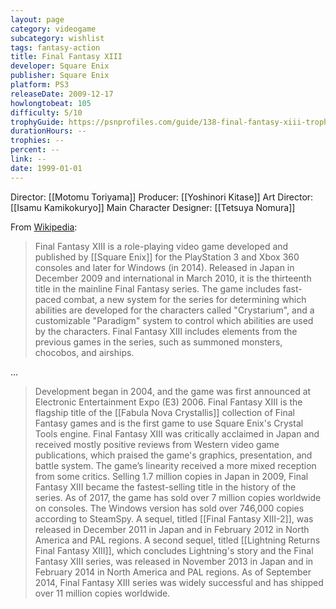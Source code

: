```yaml
---
layout: page
category: videogame
subcategory: wishlist
tags: fantasy-action
title: Final Fantasy XIII
developer: Square Enix
publisher: Square Enix
platform: PS3
releaseDate: 2009-12-17
howlongtobeat: 105
difficulty: 5/10
trophyGuide: https://psnprofiles.com/guide/138-final-fantasy-xiii-trophy-guide
durationHours: --
trophies: --
percent: --
link: --
date: 1999-01-01
---
```


Director: [[Motomu Toriyama]]
Producer: [[Yoshinori Kitase]]
Art Director: [[Isamu Kamikokuryo]]
Main Character Designer: [[Tetsuya Nomura]]

From [Wikipedia](https://en.wikipedia.org/wiki/Final_Fantasy_XIII):

> Final Fantasy XIII is a role-playing video game developed and published by [[Square Enix]] for the PlayStation 3 and Xbox 360 consoles and later for Windows (in 2014). Released in Japan in December 2009 and international in March 2010, it is the thirteenth title in the mainline Final Fantasy series. The game includes fast-paced combat, a new system for the series for determining which abilities are developed for the characters called "Crystarium", and a customizable "Paradigm" system to control which abilities are used by the characters. Final Fantasy XIII includes elements from the previous games in the series, such as summoned monsters, chocobos, and airships.

…

> Development began in 2004, and the game was first announced at Electronic Entertainment Expo (E3) 2006. Final Fantasy XIII is the flagship title of the [[Fabula Nova Crystallis]] collection of Final Fantasy games and is the first game to use Square Enix's Crystal Tools engine. Final Fantasy XIII was critically acclaimed in Japan and received mostly positive reviews from Western video game publications, which praised the game's graphics, presentation, and battle system. The game’s linearity received a more mixed reception from some critics. Selling 1.7 million copies in Japan in 2009, Final Fantasy XIII became the fastest-selling title in the history of the series. As of 2017, the game has sold over 7 million copies worldwide on consoles. The Windows version has sold over 746,000 copies according to SteamSpy. A sequel, titled [[Final Fantasy XIII-2]], was released in December 2011 in Japan and in February 2012 in North America and PAL regions. A second sequel, titled [[Lightning Returns Final Fantasy XIII]], which concludes Lightning's story and the Final Fantasy XIII series, was released in November 2013 in Japan and in February 2014 in North America and PAL regions. As of September 2014, Final Fantasy XIII series was widely successful and has shipped over 11 million copies worldwide.
